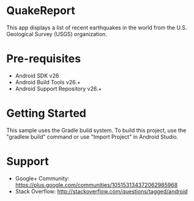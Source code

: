 QuakeReport
===========
This app displays a list of recent earthquakes in the world from the U.S. Geological Survey (USGS) organization.

Pre-requisites
==============
- Android SDK v26
- Android Build Tools v26.+
- Android Support Repository v26.+

Getting Started
===============
This sample uses the Gradle build system. To build this project, use the "gradlew build" command or use "Import Project" 
in Android Studio.

Support
=======
- Google+ Community: https://plus.google.com/communities/105153134372062985968
- Stack Overflow: http://stackoverflow.com/questions/tagged/android

